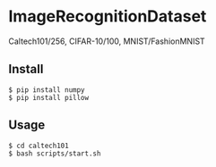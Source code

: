 ImageRecognitionDataset
====

Caltech101/256, CIFAR-10/100, MNIST/FashionMNIST

## Install
```
$ pip install numpy
$ pip install pillow
```

## Usage
```
$ cd caltech101
$ bash scripts/start.sh
```
